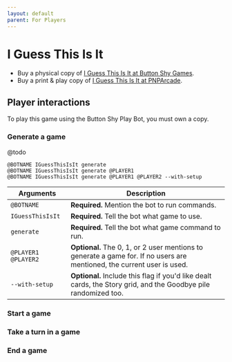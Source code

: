 ```yaml
---
layout: default
parent: For Players
---
```


# I Guess This Is It

* Buy a physical copy of [I Guess This Is It at Button Shy Games](https://buttonshygames.com/products/i-guess-this-is-it-1).
* Buy a print & play copy of [I Guess This Is It at PNPArcade](https://www.pnparcade.com/products/i-guess-this-is-it).

## Player interactions

To play this game using the Button Shy Play Bot, you must own a copy.

### Generate a game

@todo

```
@BOTNAME IGuessThisIsIt generate
@BOTNAME IGuessThisIsIt generate @PLAYER1
@BOTNAME IGuessThisIsIt generate @PLAYER1 @PLAYER2 --with-setup
```

| Arguments           | Description                                                                                                             |
|---------------------|-------------------------------------------------------------------------------------------------------------------------|
| `@BOTNAME`          | **Required.** Mention the bot to run commands.                                                                          |
| `IGuessThisIsIt`    | **Required.** Tell the bot what game to use.                                                                            |
| `generate`          | **Required.** Tell the bot what game command to run.                                                                    |
| `@PLAYER1 @PLAYER2` | **Optional.** The 0, 1, or 2 user mentions to generate a game for. If no users are mentioned, the current user is used. |
| `--with-setup`      | **Optional.** Include this flag if you'd like dealt cards, the Story grid, and the Goodbye pile randomized too.         |

### Start a game

### Take a turn in a game

### End a game
